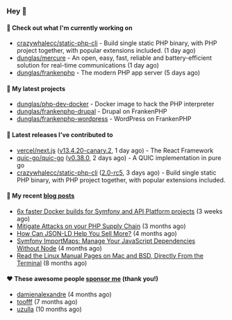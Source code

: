 ### Hey 👋

#### 👷 Check out what I'm currently working on

- [crazywhalecc/static-php-cli](https://github.com/crazywhalecc/static-php-cli) - Build single static PHP binary, with PHP project together, with popular extensions included. (1 day ago)
- [dunglas/mercure](https://github.com/dunglas/mercure) - An open, easy, fast, reliable and battery-efficient solution for real-time communications (1 day ago)
- [dunglas/frankenphp](https://github.com/dunglas/frankenphp) - The modern PHP app server (5 days ago)

#### 🌱 My latest projects

- [dunglas/php-dev-docker](https://github.com/dunglas/php-dev-docker) - Docker image to hack the PHP interpreter
- [dunglas/frankenphp-drupal](https://github.com/dunglas/frankenphp-drupal) - Drupal on FrankenPHP
- [dunglas/frankenphp-wordpress](https://github.com/dunglas/frankenphp-wordpress) - WordPress on FrankenPHP

#### 🔭 Latest releases I've contributed to

- [vercel/next.js](https://github.com/vercel/next.js) ([v13.4.20-canary.2](https://github.com/vercel/next.js/releases/tag/v13.4.20-canary.2), 1 day ago) - The React Framework
- [quic-go/quic-go](https://github.com/quic-go/quic-go) ([v0.38.0](https://github.com/quic-go/quic-go/releases/tag/v0.38.0), 2 days ago) - A QUIC implementation in pure go
- [crazywhalecc/static-php-cli](https://github.com/crazywhalecc/static-php-cli) ([2.0-rc5](https://github.com/crazywhalecc/static-php-cli/releases/tag/2.0-rc5), 3 days ago) - Build single static PHP binary, with PHP project together, with popular extensions included.

#### 📜 My recent [blog posts](https://dunglas.fr)

- [6x faster Docker builds for Symfony and API Platform projects](https://dunglas.dev/2023/08/6x-faster-docker-builds-for-symfony-and-api-platform-projects/) (3 weeks ago)
- [Mitigate Attacks on your PHP Supply Chain](https://dunglas.dev/2023/05/mitigate-attacks-on-your-php-supply-chain/) (3 months ago)
- [How Can JSON-LD Help You Sell More?](https://dunglas.dev/2023/04/how-can-json-ld-help-you-sell-more/) (4 months ago)
- [Symfony ImportMaps: Manage Your JavaScript Dependencies Without Node](https://dunglas.dev/2023/03/symfony-importmaps-manage-your-javascript-dependencies-without-node/) (4 months ago)
- [Read the Linux Manual Pages on Mac and BSD, Directly From the Terminal](https://dunglas.dev/2022/12/read-the-linux-manual-pages-on-mac-and-bsd-directly-from-the-terminal/) (8 months ago)

#### ❤️ These awesome people [sponsor me](https://github.com/sponsors/dunglas) (thank you!)

- [damienalexandre](https://github.com/damienalexandre) (4 months ago)
- [toofff](https://github.com/toofff) (7 months ago)
- [uzulla](https://github.com/uzulla) (10 months ago)
